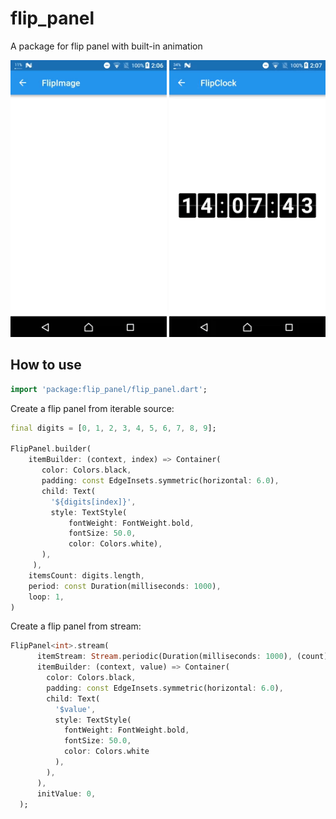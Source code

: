 # flip_panel

A package for flip panel with built-in animation

<p>
	<img src="./screenshots/flip_image.gif?raw=true" width="250" height="443"  />
	<img src="./screenshots/flip_clock.gif?raw=true" width="250" height="443" />
</p>

## How to use

````dart
import 'package:flip_panel/flip_panel.dart';
````

Create a flip panel from iterable source:

````dart
final digits = [0, 1, 2, 3, 4, 5, 6, 7, 8, 9];

FlipPanel.builder(
    itemBuilder: (context, index) => Container(
       color: Colors.black,
       padding: const EdgeInsets.symmetric(horizontal: 6.0),
       child: Text(
         '${digits[index]}',
         style: TextStyle(
             fontWeight: FontWeight.bold,
             fontSize: 50.0,
             color: Colors.white),
       ),
     ),
    itemsCount: digits.length,
    period: const Duration(milliseconds: 1000),
    loop: 1,
)
````

Create a flip panel from stream:

````dart
FlipPanel<int>.stream(
      itemStream: Stream.periodic(Duration(milliseconds: 1000), (count) => count % 10),
      itemBuilder: (context, value) => Container(
        color: Colors.black,
        padding: const EdgeInsets.symmetric(horizontal: 6.0),
        child: Text(
          '$value',
          style: TextStyle(
            fontWeight: FontWeight.bold,
            fontSize: 50.0,
            color: Colors.white
          ),
        ),
      ),
      initValue: 0,
  );

````


